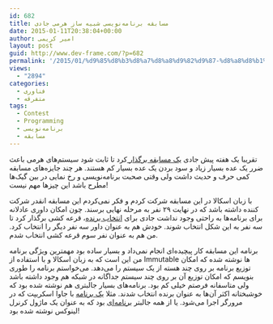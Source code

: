 ```yaml
---
id: 682
title: مسابقه برنامه‌نویسی شبیه ساز هرمی جادی
date: 2015-01-11T20:38:04+00:00
author: امیر کریمی
layout: post
guid: http://www.dev-frame.com/?p=682
permalink: '/2015/01/%d9%85%d8%b3%d8%a7%d8%a8%d9%82%d9%87-%d8%a8%d8%b1%d9%86%d8%a7%d9%85%d9%87%e2%80%8c%d9%86%d9%88%db%8c%d8%b3%db%8c-%d8%b4%d8%a8%db%8c%d9%87-%d8%b3%d8%a7%d8%b2-%d9%87%d8%b1%d9%85%db%8c-%d8%ac%d8%a7%d8%af/'
views:
  - "2894"
categories:
  - فناوری
  - متفرقه
tags:
  - Contest
  - Programming
  - برنامه‌نویسی
  - مسابقه
---
```

تقریبا یک هفته پیش جادی <a href="http://jadi.net/2014/12/herami-programming" target="_blank">یک مسابقه برگذار </a>کرد تا ثابت شود سیستم‌های هرمی باعث ضرر یک عده بسیار زیاد و سود بردن یک عده بسیار کم هستند. هر چند جایزه‌های مسابقه کمی حرف و حدیث داشت ولی وقتی صحبت برنامه‌نویسی و رخ نمایی در بین گیک‌ها مطرح باشد این چیزها مهم نیست!

با زبان اسکالا در این مسابقه شرکت کردم و فکر نمی‌کردم این مسابقه انقدر شرکت کننده داشته باشد که در نهایت ۲۹ نفر به مرحله نهایی برسند. چون امکان داوری عادلانه برای برنامه‌ها به راحتی وجود نداشت جادی برای <a href="http://jadi.net/2015/01/herami-results/" target="_blank">انتخاب برنده</a>، قرعه کشی برگذار کرد تا سه نفر به این شکل انتخاب شوند. خودش هم به عنوان داور سه نفر دیگر را انتخاب کرد. من هم به عنوان نفر سوم قرعه کشی انتخاب شدم.

برنامه این مسابقه کار پیچیده‌ای انجام نمی‌داد و بسیار ساده بود مهمترین ویژگی برنامه من این است که به زبان اسکالا و با استفاده از Immutable ها نوشته شده که امکان توزیع برنامه بر روی چند هسته از یک سیستم را می‌دهد. می‌خواستم برنامه را طوری بنویسم که امکان توزیع آن بر روی چند سیستم جداگانه در شبکه هم وجود داشته باشد ولی متاسفانه فرصتم خیلی کم بود. برنامه‌های بسیار جالبتری هم نوشته شده بود که خوشبختانه اکثر آن‌ها به عنوان برنده انتخاب شدند. مثلا <a href="http://bludream.github.io/pyramid-problem" target="_blank">یک برنامه</a> با جاوا اسکریپت که در مرورگر اجرا می‌شود. یا از همه جالبتر <a href="https://github.com/kasravi/GQ" target="_blank">برنامه‌ای</a> بود که به عنوان یک ماژول کرنرل لینوکس نوشته شده بود!